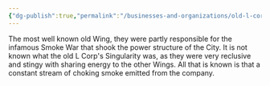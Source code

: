 ```yaml
---
{"dg-publish":true,"permalink":"/businesses-and-organizations/old-l-corp/"}
---
```


The most well known old Wing, they were partly responsible for the infamous Smoke War that shook the power structure of the City. It is not known what the old L Corp's Singularity was, as they were very reclusive and stingy with sharing energy to the other Wings. All that is known is that a constant stream of choking smoke emitted from the company.